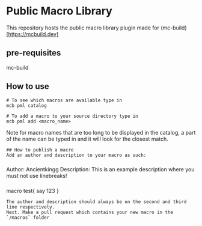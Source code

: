 # Public Macro Library
This repository hosts the public macro library plugin made for (mc-build)[https://mcbuild.dev]

## pre-requisites
mc-build

## How to use
```
# To see which macros are available type in
mcb pml catalog
```
```
# To add a macro to your source directory type in
mcb pml add <macro_name>
```
Note for macro names that are too long to be displayed in the catalog, a part of the name can be typed in and it will look for the closest match.
```
## How to publish a macro
Add an author and description to your macro as such:
```
###
Author: Ancientkingg
Description: This is an example description where you must not use linebreaks!
###

macro test{
    say 123
}
```
The author and description should always be on the second and third line respectively.
Next. Make a pull request which contains your new macro in the `/macros` folder
